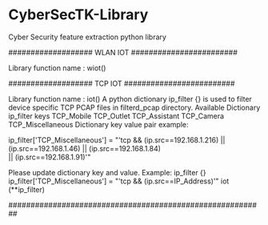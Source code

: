 # CyberSecTK-Library
 Cyber Security feature extraction python library 
 
 ################### WLAN IOT ########################

 Library function name : wiot()
 
 ################### TCP IOT #########################

 Library function name : iot()
A python dictionary ip_filter {} is used to filter device specific TCP PCAP files in filterd_pcap directory.
Available Dictionary ip_filter keys
TCP_Mobile
TCP_Outlet
TCP_Assistant
TCP_Camera
TCP_Miscellaneous
Dictionary key value pair example:

ip_filter['TCP_Miscellaneous'] = "'tcp && (ip.src==192.168.1.216) || (ip.src==192.168.1.46) || (ip.src==192.168.1.84) \
                     || (ip.src==192.168.1.91)'"

Please update dictionary key and value. 
Example: ip_filter {}
         ip_filter['TCP_Miscellaneous'] = "'tcp && (ip.src==IP_Address)'"
iot (**ip_filter)

##########################################################
